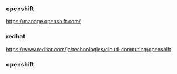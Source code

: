 
### openshift
https://manage.openshift.com/


### redhat
https://www.redhat.com/ja/technologies/cloud-computing/openshift


### openshift
